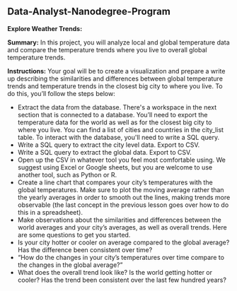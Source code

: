 ## Data-Analyst-Nanodegree-Program
**Explore Weather Trends:**

**Summary:**
In this project, you will analyze local and global temperature data and compare the temperature trends where you live to overall global temperature trends.

**Instructions:**
Your goal will be to create a visualization and prepare a write up describing the similarities and differences between global temperature trends and temperature trends in the closest big city to where you live. To do this, you’ll follow the steps below:

* Extract the data from the database. There's a workspace in the next section that is connected to a database. You’ll need to export the temperature data for the world as well as for the closest big city to where you live. You can find a list of cities and countries in the city_list table. To interact with the database, you'll need to write a SQL query.
* Write a SQL query to extract the city level data. Export to CSV.
* Write a SQL query to extract the global data. Export to CSV.
* Open up the CSV in whatever tool you feel most comfortable using. We suggest using Excel or Google sheets, but you are welcome to use another tool, such as Python or R.
* Create a line chart that compares your city’s temperatures with the global temperatures. Make sure to plot the moving average rather than the yearly averages in order to smooth out the lines, making trends more observable (the last concept in the previous lesson goes over how to do this in a spreadsheet).
* Make observations about the similarities and differences between the world averages and your city’s averages, as well as overall trends. Here are some questions to get you started.
* Is your city hotter or cooler on average compared to the global average? Has the difference been consistent over time?
* “How do the changes in your city’s temperatures over time compare to the changes in the global average?”
* What does the overall trend look like? Is the world getting hotter or cooler? Has the trend been consistent over the last few hundred years?
